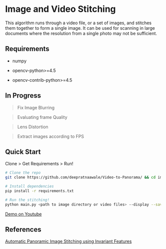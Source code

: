 # Image and Video Stitching
This algorithm runs through a video file, or a set of images, and stitches them together to form a single image. It can be
used for scanning in large documents where the resolution from a single photo may not be sufficient. 

## Requirements
* numpy

* opencv-python>=4.5

* opencv-contrib-python>=4.5

## In Progress
> Fix Image Blurring

> Evaluating frame Quality

> Lens Distortion

> Extract images according to FPS

## Quick Start
Clone > Get Requirements > Run!



```bash
# Clone the repo
git clone https://github.com/deepratnaawale/Video-to-Panorama/ && cd image_stitching

# Install dependencies
pip install -r requirements.txt

# Run the stitching!
python main.py <path to image directory or video files> --display --save
```

[Demo on Youtube](https://youtu.be/DxBgM8vc6R8)

## References
[Automatic Panoramic Image Stitching using Invariant Features](https://www.cs.bath.ac.uk/brown/papers/ijcv2007.pdf)
